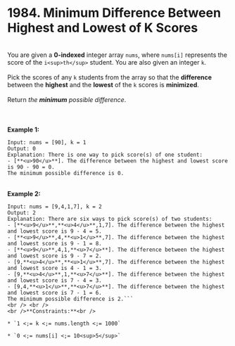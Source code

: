 # 1984. Minimum Difference Between Highest and Lowest of K Scores

<br />You are given a **0-indexed** integer array `nums`, where `nums[i]` represents the score of the `i<sup>th</sup>` student. You are also given an integer `k`.<br />
<br />Pick the scores of any `k` students from the array so that the **difference** between the **highest** and the **lowest** of the `k` scores is **minimized**.<br />
<br />Return <em>the **minimum** possible difference</em>.<br />
<br /> <br />
<br />**Example 1:**<br />
```
Input: nums = [90], k = 1
Output: 0
Explanation: There is one way to pick score(s) of one student:
- [**<u>90</u>**]. The difference between the highest and lowest score is 90 - 90 = 0.
The minimum possible difference is 0.
```
<br />**Example 2:**<br />
```
Input: nums = [9,4,1,7], k = 2
Output: 2
Explanation: There are six ways to pick score(s) of two students:
- [**<u>9</u>**,**<u>4</u>**,1,7]. The difference between the highest and lowest score is 9 - 4 = 5.
- [**<u>9</u>**,4,**<u>1</u>**,7]. The difference between the highest and lowest score is 9 - 1 = 8.
- [**<u>9</u>**,4,1,**<u>7</u>**]. The difference between the highest and lowest score is 9 - 7 = 2.
- [9,**<u>4</u>**,**<u>1</u>**,7]. The difference between the highest and lowest score is 4 - 1 = 3.
- [9,**<u>4</u>**,1,**<u>7</u>**]. The difference between the highest and lowest score is 7 - 4 = 3.
- [9,4,**<u>1</u>**,**<u>7</u>**]. The difference between the highest and lowest score is 7 - 1 = 6.
The minimum possible difference is 2.```
<br /> <br />
<br />**Constraints:**<br />

* `1 <;= k <;= nums.length <;= 1000`

* `0 <;= nums[i] <;= 10<sup>5</sup>`